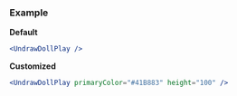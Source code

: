 ### Example

**Default**
```jsx
<UndrawDollPlay />
```

**Customized**
```jsx
<UndrawDollPlay primaryColor="#41B883" height="100" />
```
